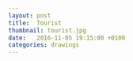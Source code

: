 ```yaml
---
layout: post
title:  Tourist
thumbnail: tourist.jpg
date:   2016-11-05 19:15:00 +0100
categories: drawings
---
```

